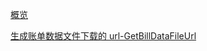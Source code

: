 [概览](api/ubill-api/overview.md)

[生成账单数据文件下载的 url-GetBillDataFileUrl](api/ubill-api/get_bill_data_file_url.md)

